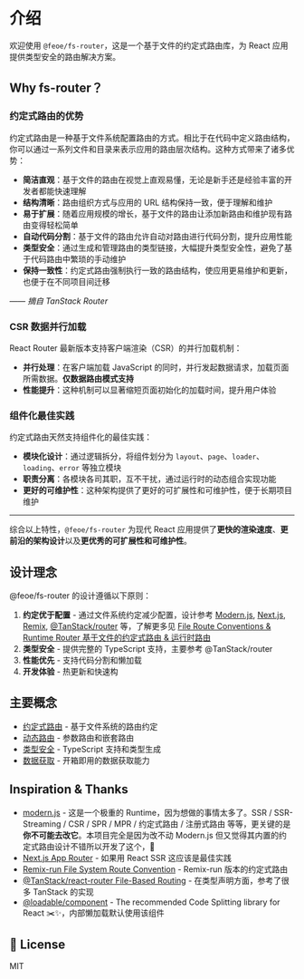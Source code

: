 # 介绍

欢迎使用 `@feoe/fs-router`，这是一个基于文件的约定式路由库，为 React 应用提供类型安全的路由解决方案。

## Why fs-router？

### 约定式路由的优势

约定式路由是一种基于文件系统配置路由的方式。相比于在代码中定义路由结构，你可以通过一系列文件和目录来表示应用的路由层次结构。这种方式带来了诸多优势：

- **简洁直观**：基于文件的路由在视觉上直观易懂，无论是新手还是经验丰富的开发者都能快速理解
- **结构清晰**：路由组织方式与应用的 URL 结构保持一致，便于理解和维护
- **易于扩展**：随着应用规模的增长，基于文件的路由让添加新路由和维护现有路由变得轻松简单
- **自动代码分割**：基于文件的路由允许自动对路由进行代码分割，提升应用性能
- **类型安全**：通过生成和管理路由的类型链接，大幅提升类型安全性，避免了基于代码路由中繁琐的手动维护
- **保持一致性**：约定式路由强制执行一致的路由结构，使应用更易维护和更新，也便于在不同项目间迁移

*—— 摘自 TanStack Router*

### CSR 数据并行加载

React Router 最新版本支持客户端渲染（CSR）的并行加载机制：

- **并行处理**：在客户端加载 JavaScript 的同时，并行发起数据请求，加载页面所需数据。**仅数据路由模式支持**
- **性能提升**：这种机制可以显著缩短页面初始化的加载时间，提升用户体验

### 组件化最佳实践

约定式路由天然支持组件化的最佳实践：

- **模块化设计**：通过逻辑拆分，将组件划分为 `layout`、`page`、`loader`、`loading`、`error` 等独立模块
- **职责分离**：各模块各司其职，互不干扰，通过运行时的动态组合实现功能
- **更好的可维护性**：这种架构提供了更好的可扩展性和可维护性，便于长期项目维护

---

综合以上特性，`@feoe/fs-router` 为现代 React 应用提供了**更快的渲染速度**、**更前沿的架构设计**以及**更优秀的可扩展性和可维护性**。

## 设计理念

@feoe/fs-router 的设计遵循以下原则：

1. **约定优于配置** - 通过文件系统约定减少配置，设计参考 [Modern.js](https://modernjs.dev/zh/guides/basic-features/routes.html#%E8%B7%AF%E7%94%B1), [Next.js](https://nextjs.org/docs/app/getting-started/layouts-and-pages), [Remix](https://reactrouter.com/how-to/file-route-conventions), [@TanStack/router](https://tanstack.com/router/latest/docs/framework/react/routing/file-based-routing) 等，了解更多见 [File Route Conventions & Runtime Router 基于文件的约定式路由 & 运行时路由](https://www.notion.so/mountainwu/File-Route-Conventions-Runtime-Router-194320d1c0fc80899959de01f087f7e3)
2. **类型安全** - 提供完整的 TypeScript 支持，主要参考 @TanStack/router
3. **性能优先** - 支持代码分割和懒加载
4. **开发体验** - 热更新和快速构

## 主要概念

- [约定式路由](../basic/file-based-routing.md) - 基于文件系统的路由约定
- [动态路由](../basic/dynamic-routes.md) - 参数路由和嵌套路由
- [类型安全](../advanced/type-safety.md) - TypeScript 支持和类型生成
- [数据获取](../advanced/data-fetch.md) - 开箱即用的数据获取能力

## Inspiration & Thanks

- [modern.js](https://github.com/web-infra-dev/modern.js) - 这是一个极重的 Runtime，因为想做的事情太多了。SSR / SSR-Streaming / CSR / SPR / MPR / 约定式路由 / 注册式路由 等等，更关键的是**你不可能去改它**。本项目完全是因为改不动 Modern.js 但又觉得其内置的约定式路由设计不错所以开发了这个，🤣
- [Next.js App Router](https://nextjs.org/docs/app) - 如果用 React SSR 这应该是最佳实践
- [Remix-run File System Route Convention](https://remix.run/docs/en/main/start/v2#file-system-route-convention) - Remix-run 版本的约定式路由
- [@TanStack/react-router File-Based Routing](https://tanstack.com/router/latest/docs/framework/react/routing/file-based-routing) - 在类型声明方面，参考了很多 TanStack 的实现
- [@loadable/component](https://github.com/gregberge/loadable-components) - The recommended Code Splitting library for React ✂️✨，内部懒加载默认使用该组件

## 📄 License

MIT
